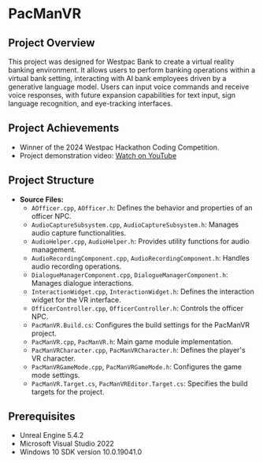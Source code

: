 # PacManVR

## Project Overview

This project was designed for Westpac Bank to create a virtual reality banking environment. It allows users to perform banking operations within a virtual bank setting, interacting with AI bank employees driven by a generative language model. Users can input voice commands and receive voice responses, with future expansion capabilities for text input, sign language recognition, and eye-tracking interfaces.

## Project Achievements

- Winner of the 2024 Westpac Hackathon Coding Competition.
- Project demonstration video: [Watch on YouTube](https://www.youtube.com/watch?v=bPV44ev2RU8)

## Project Structure

- **Source Files:**
  - `AOfficer.cpp`, `AOfficer.h`: Defines the behavior and properties of an officer NPC.
  - `AudioCaptureSubsystem.cpp`, `AudioCaptureSubsystem.h`: Manages audio capture functionalities.
  - `AudioHelper.cpp`, `AudioHelper.h`: Provides utility functions for audio management.
  - `AudioRecordingComponent.cpp`, `AudioRecordingComponent.h`: Handles audio recording operations.
  - `DialogueManagerComponent.cpp`, `DialogueManagerComponent.h`: Manages dialogue interactions.
  - `InteractionWidget.cpp`, `InteractionWidget.h`: Defines the interaction widget for the VR interface.
  - `OfficerController.cpp`, `OfficerController.h`: Controls the officer NPC.
  - `PacManVR.Build.cs`: Configures the build settings for the PacManVR project.
  - `PacManVR.cpp`, `PacManVR.h`: Main game module implementation.
  - `PacManVRCharacter.cpp`, `PacManVRCharacter.h`: Defines the player's VR character.
  - `PacManVRGameMode.cpp`, `PacManVRGameMode.h`: Configures the game mode settings.
  - `PacManVR.Target.cs`, `PacManVREditor.Target.cs`: Specifies the build targets for the project.

## Prerequisites

- Unreal Engine 5.4.2
- Microsoft Visual Studio 2022
- Windows 10 SDK version 10.0.19041.0


